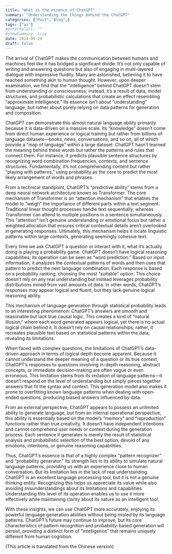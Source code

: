 ```yaml
---
title: "What is the essence of ChatGPT"
summary: "Understanding the things behind the ChatGPT"
categories: ["Post","Blog",]
tags: ["ai"]
#externalUrl: ""
#showSummary: true
date: 2024-09-29
draft: false
---
```


The arrival of ChatGPT makes the communication between humans and machines feel like it has bridged a significant divide. It’s not only capable of writing and answering questions but also of engaging in multi-layered dialogue with impressive fluidity. Many are astonished, believing it to have reached something akin to human thought. However, upon deeper examination, we find that the “intelligence” behind ChatGPT doesn’t stem from understanding or consciousness; instead, it’s a result of data, model structures, and probabilistic calculations that create an effect resembling “approximate intelligence.” Its essence isn’t about “understanding” language, but rather about purely relying on data patterns for generation and composition.

ChatGPT can demonstrate this almost natural language ability primarily because it is data-driven on a massive scale. Its “knowledge” doesn’t come from direct human experience or logical training but rather from billions of language datasets—books, news, conversations, and so on, all of which provide a “map of language” within a large dataset. ChatGPT hasn’t learned the meaning behind these words but rather the patterns and rules that connect them. For instance, it predicts plausible sentence structures by recognizing word combination frequencies, contexts, and sentence structures. Fundamentally, it’s not comprehending content but rather “playing with patterns,” using probability as the core to predict the most likely arrangement of words and phrases.

From a technical standpoint, ChatGPT’s “predictive ability” stems from a deep neural network architecture known as Transformer. The core mechanism of Transformer is an “attention mechanism” that enables the model to “weigh” the importance of different parts within a text segment. Traditional linear thought processes handle text sequentially, whereas Transformer can attend to multiple positions in a sentence simultaneously. This “attention” isn’t genuine understanding or emotional focus but rather a weighted allocation that ensures critical contextual details aren’t overlooked in generating responses. Ultimately, this mechanism helps it locate linguistic patterns within large contexts, generating seemingly cohesive text.

Every time we ask ChatGPT a question or interact with it, what it’s actually doing is playing a probability game. ChatGPT doesn’t have logical reasoning capabilities; its operation can be seen as “word prediction.” Based on input information, it analyzes the contextual patterns of words and then uses that pattern to predict the next language combination. Each response is based on a probability ranking, choosing the most “suitable” option. This choice doesn’t rely on any real understanding but instead leverages probability distributions mined from vast amounts of data. In other words, ChatGPT’s responses may appear logical and fluent, but they lack genuine logical reasoning ability.

This mechanism of language generation through statistical probability leads to an interesting phenomenon: ChatGPT’s answers are smooth and reasonable but lack true causal logic. This creates a kind of “natural illusion,” where each word generated appears logical, yet there is no actual logical chain behind it. It doesn’t rely on causal relationships; rather, it recreates plausible text based on statistical patterns within the data, revealing its limitations.

When faced with complex questions, the limitations of ChatGPT’s data-driven approach in terms of logical depth become apparent. Because it cannot understand the deeper meaning of a question or its true context, ChatGPT’s responses to questions involving in-depth reasoning, abstract concepts, or immediate decision-making are often vague or even erroneous. This limitation stems from its imitation of language patterns—it doesn’t respond on the level of understanding but simply pieces together answers that fit the syntax and context. This generation model also makes it prone to overfitting known language patterns when dealing with open-ended questions, producing biased answers influenced by data.

From an external perspective, ChatGPT appears to possess an unlimited ability to generate language, but from an internal operational perspective, this ability is essentially based on the model’s “memory” and “reproduction” functions rather than true creativity. It doesn’t have independent intentions and cannot comprehend user needs or context during the generation process. Each sentence it generates is merely the result of statistical analysis and probabilistic selection of the best option, devoid of any emotions, intentions, or genuine reasoning capabilities.

Thus, ChatGPT’s essence is that of a highly complex “pattern recognizer” and “probability generator.” Its strength lies in its ability to simulate natural language patterns, providing us with an experience close to human conversation. But its limitation lies in the lack of real understanding. ChatGPT is an excellent language processing tool, but it is not a genuine thinking entity. Recognizing this helps us appreciate its value while also avoiding misunderstandings about its limitations and capabilities. Understanding this level of its operation enables us to use it more effectively while maintaining clarity about its nature as an intelligent tool.

With these insights, we can use ChatGPT more accurately, enjoying its powerful language generation abilities without being misled by its language patterns. ChatGPT’s future may continue to improve, but its core characteristics of pattern recognition and probability-based generation will persist, providing a distinct form of “intelligence” that remains uniquely different from human cognition.

(This article is translated from the Chinese version)